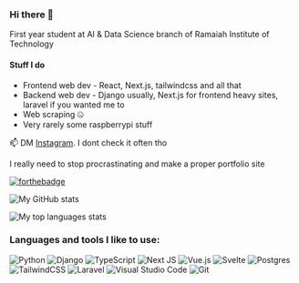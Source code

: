 ### Hi there 👋

First year student at AI & Data Science branch of Ramaiah Institute of Technology

#### Stuff I do
- Frontend web dev - React, Next.js, tailwindcss and all that
- Backend web dev - Django usually, Next.js for frontend heavy sites, laravel if you wanted me to
- Web scraping 🤐
- Very rarely some raspberrypi stuff

📫 DM [Instagram](https://www.instagram.com/ar.363_/). I dont check it often tho

I really need to stop procrastinating and make a proper portfolio site

[![forthebadge](https://forthebadge.com/images/badges/powered-by-black-magic.svg)](https://forthebadge.com)

![My GitHub stats](https://gh-readme-stats-ar363.vercel.app/api?username=ar363&show_icons=true&theme=blue-green&count_private=true)

![My top languages stats](https://gh-readme-stats-ar363.vercel.app/api/top-langs/?username=ar363&layout=compact&theme=blue-green&count_private=true)

<!--
**ar363/ar363** is a ✨ _special_ ✨ repository because its `README.md` (this file) appears on your GitHub profile.

Here are some ideas to get you started:

- 🔭 I’m currently working on ...
- 🌱 I’m currently learning ...
- 👯 I’m looking to collaborate on ...
- 🤔 I’m looking for help with ...
- 💬 Ask me about ...
- 📫 How to reach me: ...
- 😄 Pronouns: ...
- ⚡ Fun fact: ...
-->



<h3 align="left">Languages and tools I like to use:</h3>

![Python](https://img.shields.io/badge/python-3670A0?style=for-the-badge&logo=python&logoColor=ffdd54)
![Django](https://img.shields.io/badge/django-%23092E20.svg?style=for-the-badge&logo=django&logoColor=white)
![TypeScript](https://img.shields.io/badge/typescript-%23007ACC.svg?style=for-the-badge&logo=typescript&logoColor=white)
![Next JS](https://img.shields.io/badge/Next-black?style=for-the-badge&logo=next.js&logoColor=white)
![Vue.js](https://img.shields.io/badge/vuejs-%2335495e.svg?style=for-the-badge&logo=vuedotjs&logoColor=%234FC08D)
![Svelte](https://img.shields.io/badge/svelte-%23f1413d.svg?style=for-the-badge&logo=svelte&logoColor=white)
![Postgres](https://img.shields.io/badge/postgres-%23316192.svg?style=for-the-badge&logo=postgresql&logoColor=white)
![TailwindCSS](https://img.shields.io/badge/tailwindcss-%2338B2AC.svg?style=for-the-badge&logo=tailwind-css&logoColor=white)
![Laravel](https://img.shields.io/badge/laravel-%23FF2D20.svg?style=for-the-badge&logo=laravel&logoColor=white)
![Visual Studio Code](https://img.shields.io/badge/Visual%20Studio%20Code-0078d7.svg?style=for-the-badge&logo=visual-studio-code&logoColor=white)
![Git](https://img.shields.io/badge/git-%23F05033.svg?style=for-the-badge&logo=git&logoColor=white)


